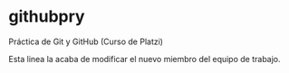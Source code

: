 # githubpry
Práctica de Git y GitHub (Curso de Platzi)

Esta linea la acaba de modificar el nuevo miembro del equipo de trabajo.
